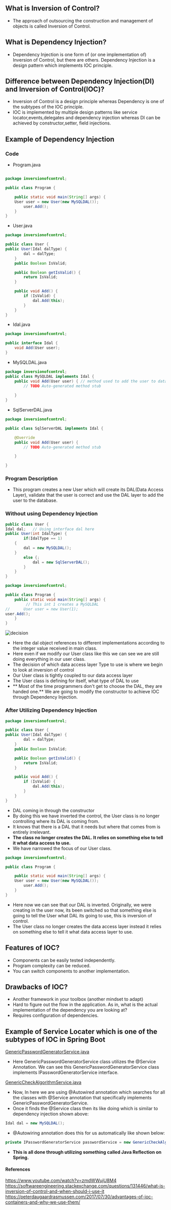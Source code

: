 ## What is Inversion of Control?
- The approach of outsourcing the construction and management of objects is called Inversion of Control.

## What is Dependency Injection?
- Dependency Injection is one form of (or one implementation of) Inversion of Control, but there are others. Dependency Injection is a design pattern which implements IOC principle.

## Difference between Dependency Injection(DI) and Inversion of Control(IOC)?
- Inversion of Control is a design principle whereas Dependency is one of the subtypes of the IOC principle.
- IOC is implemented by multiple design patterns like service locator,events,delegates and dependency injection whereas DI can be achieved by constructor,setter, field injections.

## Example of Dependency Injection

### Code
- Program.java

```java

package inversionofcontrol;

public class Program {

	public static void main(String[] args) {
	User user = new User(new MySQLDAL());
		user.Add();
	}
}
```

- User.java

```java
package inversionofcontrol;

public class User {
public User(Idal dalType) {
		dal = dalType;
	}
	public Boolean IsValid;

	public Boolean getIsValid() {
		return IsValid;
	}

	public void Add() { 
		if (IsValid) {
			dal.Add(this);
		}
	}
}
```

- Idal.java

```java
package inversionofcontrol;

public interface Idal {
	void Add(User user);
}
```

- MySQLDAL.java

```java
package inversionofcontrol;
public class MySQLDAL implements Idal {
	public void Add(User user) { // method used to add the user to database.
		// TODO Auto-generated method stub
		
	}
}
```

- SqlServerDAL.java

``` java
package inversionofcontrol;

public class SqlServerDAL implements Idal {

	@Override
	public void Add(User user) {
		// TODO Auto-generated method stub

	}

}
```

### Program Description
- This program creates a new User which will create its DAL(Data Access Layer), validate that the user is correct and use the DAL layer to add the user to the database.

### Without using Dependency Injection

```java
public class User {
Idal dal; 	// Using interface dal here
public User(int IdalType) { 
		if(IdalType == 1)
	{
		dal = new MySQLDAL();
	}
		else {;
			dal = new SqlServerDAL();
		}
	}
}
```

```java
package inversionofcontrol;

public class Program {
	public static void main(String[] args) {
		 // This int 1 creates a MySQLDAL
//		User user = new User(1);
user.Add();
	}
}
```

![decision](decision.png)

- Here the dal object references to different implementations according to the integer value received in main class.
- Here even if we modify our User class like this we can see we are still doing everything in our user class.
- The decision of which data access layer Type to use is where we begin to look at inversion of control
- Our User class is tightly coupled to our data access layer
- The User class is defining for itself, what type of DAL to use
- ** Most of the time programmers don't get to choose the DAL, they are handed one.**
We are going to modify the constructor to achieve IOC through Dependency Injection.

### After Utilizing Dependency Injection

```java
package inversionofcontrol;

public class User {
public User(Idal dalType) {
		dal = dalType;
	}
	public Boolean IsValid;

	public Boolean getIsValid() {
		return IsValid;
	}

	public void Add() { 
		if (IsValid) {
			dal.Add(this);
		}
	}
}
```

- DAL coming in through the constructor
- By doing this we have inverted the control, the User class is no longer controlling where its DAL is coming from.
- It knows that there is a DAL that it needs but where that comes from is entirely irrelevant.
- **The class no longer creates the DAL. It relies on something else to tell it what data access to use.**
- We have narrowed the focus of our User class.

```java
package inversionofcontrol;

public class Program {

	public static void main(String[] args) {
	User user = new User(new MySQLDAL());
		user.Add();
	}
}
```

- Here now we can see that our DAL is inverted. Originally, we were creating in the user now, its been switched so that something else is going to tell the User what DAL its going to use, this is inversion of control.
- The User class no longer creates the data access layer instead it relies on something else to tell it what data access layer to use.

## Features of IOC?

- Components can be easily tested independently.
- Program complexity can be reduced.
- You can switch components to another implementation.

## Drawbacks of IOC?

- Another framework in your toolbox (another mindset to adapt)
- Hard to figure out the flow in the application. As in, what is the actual implementation of the dependency you are looking at?
- Requires configuration of dependencies.

## Example of Service Locater which is one of the subtypes of IOC in Spring Boot

[GenericPasswordGeneratorService.java](https://github.com/WilcyWilson/PasswordGenerator-WebApp/blob/starting_up_1/src/main/java/com/noob/coder/PasswordGenerator/service/GenericPasswordGeneratorService.java)

- Here GenericPasswordGeneratorService class utilizes the @Service Annotation. We can see this GenericPasswordGeneratorService class implements IPasswordGeneratorService interface.

[GenericCheckAlgorithmService.java](https://github.com/WilcyWilson/PasswordGenerator-WebApp/blob/starting_up_1/src/main/java/com/noob/coder/PasswordGenerator/service/GenericCheckAlgorithmService.java)

- Now, In here we are using @Autowired annotation which searches for all the classes with @Service annotation that specifically implements GenericPasswordGeneratorService.
- Once it finds the @Service class then its like doing which is similar to dependency injection shown above:

```java
Idal dal = new MySQLDAL();
```

- @Autowiring annotation does this for us automatically like shown below:

```java
private IPasswordGeneratorService passwordService = new GenericCheckAlgorithmService();
```

- **This is all done through utilizing something called Java Reflection on Spring.**

#### References

https://www.youtube.com/watch?v=zmdWWujU8M4
https://softwareengineering.stackexchange.com/questions/131446/what-is-inversion-of-control-and-when-should-i-use-it
https://peterdaugaardrasmussen.com/2017/07/30/advantages-of-ioc-containers-and-why-we-use-them/










